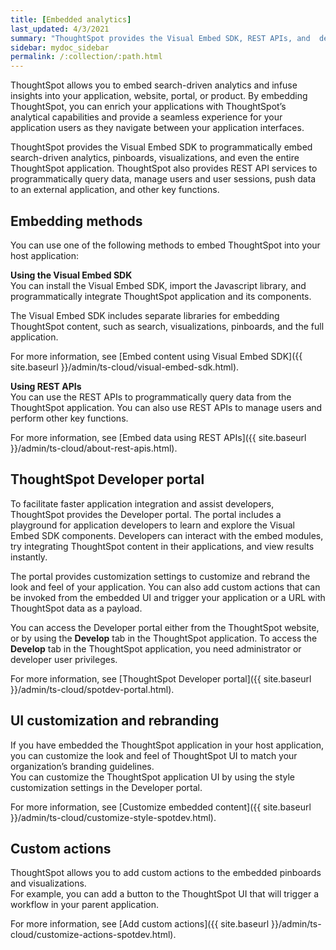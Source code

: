 ```yaml
---
title: [Embedded analytics]
last_updated: 4/3/2021
summary: "ThoughtSpot provides the Visual Embed SDK, REST APIs, and  developer tools to embed search, visualizations, pinboards, and the full ThoughtSpot experience in a third-party product or business solution."
sidebar: mydoc_sidebar
permalink: /:collection/:path.html
---
```

ThoughtSpot allows you to embed search-driven analytics and infuse insights into your application, website, portal, or product. By embedding ThoughtSpot, you can enrich your applications with ThoughtSpot’s analytical capabilities and provide a seamless experience for your application users as they navigate between your application interfaces.

ThoughtSpot provides the Visual Embed SDK to programmatically embed search-driven analytics, pinboards, visualizations, and even the entire ThoughtSpot application. ThoughtSpot also provides REST API services to programmatically query data, manage users and user sessions, push data to an external application, and other key functions.

## Embedding methods

You can use one of the following methods to embed ThoughtSpot into your host application:

**Using the Visual Embed SDK**  
You can install the Visual Embed SDK, import the Javascript library, and programmatically integrate ThoughtSpot application and its components.

The Visual Embed SDK includes separate libraries for embedding ThoughtSpot content, such as search, visualizations, pinboards, and the full application.

For more information, see [Embed content using Visual Embed SDK]({{ site.baseurl }}/admin/ts-cloud/visual-embed-sdk.html).

**Using REST APIs**  
You can use the REST APIs to programmatically query data from the ThoughtSpot application. You can also use REST APIs to manage users and perform other key functions.

For more information, see [Embed data using REST APIs]({{ site.baseurl }}/admin/ts-cloud/about-rest-apis.html).

## ThoughtSpot Developer portal

To facilitate faster application integration and assist developers, ThoughtSpot provides the Developer portal. The portal includes a playground for application developers to learn and explore the Visual Embed SDK components. Developers can interact with the embed modules, try integrating ThoughtSpot content in their applications, and view results instantly.

The portal provides customization settings to customize and rebrand the look and feel of your application. You can also add custom actions that can be invoked from the embedded UI and trigger your application or a URL with ThoughtSpot data as a payload.

You can access the Developer portal either from the ThoughtSpot website, or by using the **Develop** tab in the ThoughtSpot application. To access the **Develop** tab in the ThoughtSpot application, you need administrator or developer user privileges.

For more information, see [ThoughtSpot Developer portal]({{ site.baseurl }}/admin/ts-cloud/spotdev-portal.html).

## UI customization and rebranding

If you have embedded the ThoughtSpot application in your host application, you can customize the look and feel of ThoughtSpot UI to match your organization’s branding guidelines.                               
You can customize the ThoughtSpot application UI by using the style customization settings in the Developer portal.

For more information, see [Customize embedded content]({{ site.baseurl }}/admin/ts-cloud/customize-style-spotdev.html).

## Custom actions

ThoughtSpot allows you to add custom actions to the embedded pinboards and visualizations.                                                    
For example, you can add a button to the ThoughtSpot UI that will trigger a workflow in your parent application.

For more information, see [Add custom actions]({{ site.baseurl }}/admin/ts-cloud/customize-actions-spotdev.html).
